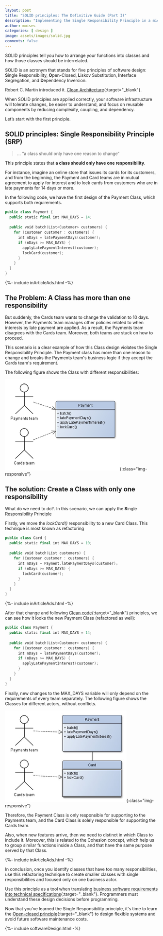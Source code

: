 ```yaml
---
layout: post
title: "SOLID principles: The Definitive Guide (Part I)"
description: "Implementing the Single Responsibility Principle in a microservices architecture"
author: moises
categories: [ design ]
image: assets/images/solid.jpg
comments: false
---
```


SOLID principles tell you how to arrange your functions into classes and how those classes should be interrelated.

SOLID is an acronym that stands for five principles of software design: **S**ingle Responsibility, **O**pen-Closed, **L**iskov Substitution, **I**nterface Segregation, and **D**ependency Inversion.

Robert C. Martin introduced it. [Clean Architecture](https://amzn.to/3g9xXyS){:target="_blank"}.

When SOLID principles are applied correctly, your software infrastructure will tolerate changes, be easier to understand, and focus on reusable components by reducing complexity, coupling, and dependency.

Let’s start with the first principle.

## SOLID principles: Single Responsibility Principle (SRP)

> … “a class should only have one reason to change“

This principle states that **a class should only have one responsibility**.

For instance, imagine an online store that issues its cards for its customers, and from the beginning, the Payment and Card teams are in mutual agreement to apply for interest and to lock cards from customers who are in late payments for 14 days or more.

In the following code, we have the first design of the Payment Class, which supports both requirements.

```kotlin
public class Payment {
  public static final int MAX_DAYS = 14;
  
  public void batch(List<Customer> customers) {
    for (Customer customer : customers) {
      int nDays = latePaymentDays(customer);
      if (nDays >= MAX_DAYS) {
        applyLatePaymentInterest(customer);
        lockCard(customer);
      }
    }
  }
}
```

<div>
{%- include inArticleAds.html -%}
</div>

## The Problem: A Class has more than one responsibility

But suddenly, the Cards team wants to change the validation to 10 days. However, the Payments team manages other policies related to when interests by late payment are applied. As a result, the Payments team disagrees with the Cards team. Moreover, both teams are stuck on how to proceed. 

This scenario is a clear example of how this Class design violates the Single Responsibility Principle. The Payment class has more than one reason to change and breaks the Payments team's business logic if they accept the Cards team's requirement.

The following figure shows the Class with different responsibilities:

![Class with different responsibilities](/assets/images/payment1.jpg){:class="img-responsive"}

## The solution: Create a Class with only one responsibility

What do we need to do?. In this scenario, we can apply the **S**ingle Responsibility Principle

Firstly, we move the *lockCard()* responsibility to a new Card Class. This technique is most known as refactoring

```kotlin
public class Card {
  public static final int MAX_DAYS = 10;
  
  public void batch(List customers) {
    for (Customer customer : customers) {
      int nDays = Payment.latePaymentDays(customer);
      if (nDays >= MAX_DAYS) {
        lockCard(customer);
      }
    }
  }
}
```

<div>
{%- include inArticleAds.html -%}
</div>

After that change and following [Clean code](https://codersite.dev/clean-code/){:target="_blank"} principles, we can see how it looks the new Payment Class (refactored as well):

```kotlin
public class Payment {
  public static final int MAX_DAYS = 14;
  
  public void batch(List<Customer> customers) {
    for (Customer customer : customers) {
      int nDays = latePaymentDays(customer);
      if (nDays >= MAX_DAYS) {
        applyLatePaymentInterest(customer);
      }
    }
  }
}
```

Finally, new changes to the MAX_DAYS variable will only depend on the requirements of every team separately. The following figure shows the Classes for different actors, without conflicts.

![Class for different actors](/assets/images/payment2b.jpeg){:class="img-responsive"}

Therefore, the Payment Class is only responsible for supporting to the Payments team, and the Card Class is solely responsible for supporting the Cards team.

Also, when new features arrive, then we need to distinct in which Class to include it. Moreover, this is related to the Cohesion concept, which help us to group similar functions inside a Class, and that have the same purpose served by that Class.

<div>
{%- include inArticleAds.html -%}
</div>

In conclusion, once you identify classes that have too many responsibilities, use this refactoring technique to create smaller classes with single responsibilities and focused only on one business actor.

Use this principle as a tool when translating [business software requirements into technical specifications](https://codersite.dev/uml-diagrams-for-java-developers/){:target="_blank"}. Programmers must understand these design decisions before programming.

Now that you've learned the Single Responsibility principle, it's time to learn the [Open-closed principle](https://codersite.dev/open-closed-principle/){:target="_blank"} to design flexible systems and avoid future software maintenance costs.

<div>
{%- include softwareDesign.html -%}
</div>
